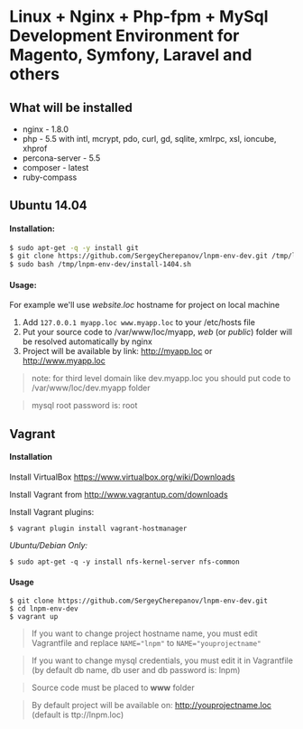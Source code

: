 Linux + Nginx + Php-fpm + MySql Development Environment for Magento, Symfony, Laravel and others
===============================

## What will be installed

* nginx - 1.8.0
* php - 5.5 with intl, mcrypt, pdo, curl, gd, sqlite, xmlrpc, xsl, ioncube, xhprof
* percona-server - 5.5
* composer - latest
* ruby-compass

## Ubuntu 14.04

#### Installation:

```bash
$ sudo apt-get -q -y install git
$ git clone https://github.com/SergeyCherepanov/lnpm-env-dev.git /tmp/lnpm-env-dev
$ sudo bash /tmp/lnpm-env-dev/install-1404.sh
```

#### Usage:

For example we'll use *website.loc* hostname for project on local machine

1. Add `127.0.0.1 myapp.loc www.myapp.loc` to your /etc/hosts file
2. Put your source code to /var/www/loc/myapp, *web* (or *public*) folder will be resolved automatically by nginx
3. Project will be available by link: http://myapp.loc or http://www.myapp.loc

> note: for third level domain like dev.myapp.loc you should put code to /var/www/loc/dev.myapp folder

> mysql root password is: root

## Vagrant

#### Installation

Install VirtualBox https://www.virtualbox.org/wiki/Downloads

Install Vagrant from http://www.vagrantup.com/downloads

Install Vagrant plugins:

    $ vagrant plugin install vagrant-hostmanager

*Ubuntu/Debian Only:*

    $ sudo apt-get -q -y install nfs-kernel-server nfs-common

#### Usage

    $ git clone https://github.com/SergeyCherepanov/lnpm-env-dev.git
    $ cd lnpm-env-dev
    $ vagrant up

> If you want to change project hostname name, you must edit Vagrantfile and replace `NAME="lnpm"` to `NAME="youprojectname"`

> If you want to change mysql credentials, you must edit it in Vagrantfile (by default db name, db user and db password is: lnpm)

> Source code must be placed to **www** folder

> By default project will be available on: http://youprojectname.loc (default is ttp://lnpm.loc)



